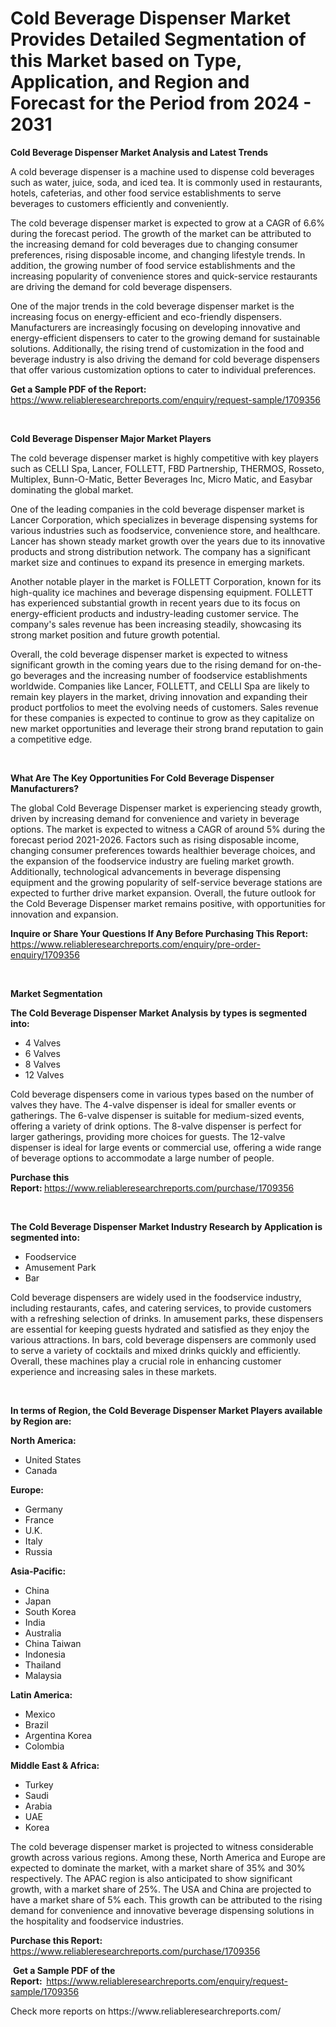 <p><h1>Cold Beverage Dispenser Market Provides Detailed Segmentation of this Market based on Type, Application, and Region and Forecast for the Period from 2024 - 2031</h1></p><p><strong>Cold Beverage Dispenser Market Analysis and Latest Trends</strong></p>
<p><p>A cold beverage dispenser is a machine used to dispense cold beverages such as water, juice, soda, and iced tea. It is commonly used in restaurants, hotels, cafeterias, and other food service establishments to serve beverages to customers efficiently and conveniently.</p><p>The cold beverage dispenser market is expected to grow at a CAGR of 6.6% during the forecast period. The growth of the market can be attributed to the increasing demand for cold beverages due to changing consumer preferences, rising disposable income, and changing lifestyle trends. In addition, the growing number of food service establishments and the increasing popularity of convenience stores and quick-service restaurants are driving the demand for cold beverage dispensers.</p><p>One of the major trends in the cold beverage dispenser market is the increasing focus on energy-efficient and eco-friendly dispensers. Manufacturers are increasingly focusing on developing innovative and energy-efficient dispensers to cater to the growing demand for sustainable solutions. Additionally, the rising trend of customization in the food and beverage industry is also driving the demand for cold beverage dispensers that offer various customization options to cater to individual preferences.</p></p>
<p><strong>Get a Sample PDF of the Report:&nbsp;</strong> <a href="https://www.reliableresearchreports.com/enquiry/request-sample/1709356">https://www.reliableresearchreports.com/enquiry/request-sample/1709356</a></p>
<p>&nbsp;</p>
<p><strong>Cold Beverage Dispenser Major Market Players</strong></p>
<p><p>The cold beverage dispenser market is highly competitive with key players such as CELLI Spa, Lancer, FOLLETT, FBD Partnership, THERMOS, Rosseto, Multiplex, Bunn-O-Matic, Better Beverages Inc, Micro Matic, and Easybar dominating the global market.</p><p>One of the leading companies in the cold beverage dispenser market is Lancer Corporation, which specializes in beverage dispensing systems for various industries such as foodservice, convenience store, and healthcare. Lancer has shown steady market growth over the years due to its innovative products and strong distribution network. The company has a significant market size and continues to expand its presence in emerging markets.</p><p>Another notable player in the market is FOLLETT Corporation, known for its high-quality ice machines and beverage dispensing equipment. FOLLETT has experienced substantial growth in recent years due to its focus on energy-efficient products and industry-leading customer service. The company's sales revenue has been increasing steadily, showcasing its strong market position and future growth potential.</p><p>Overall, the cold beverage dispenser market is expected to witness significant growth in the coming years due to the rising demand for on-the-go beverages and the increasing number of foodservice establishments worldwide. Companies like Lancer, FOLLETT, and CELLI Spa are likely to remain key players in the market, driving innovation and expanding their product portfolios to meet the evolving needs of customers. Sales revenue for these companies is expected to continue to grow as they capitalize on new market opportunities and leverage their strong brand reputation to gain a competitive edge.</p></p>
<p>&nbsp;</p>
<p><strong>What Are The Key Opportunities For Cold Beverage Dispenser Manufacturers?</strong></p>
<p><p>The global Cold Beverage Dispenser market is experiencing steady growth, driven by increasing demand for convenience and variety in beverage options. The market is expected to witness a CAGR of around 5% during the forecast period 2021-2026. Factors such as rising disposable income, changing consumer preferences towards healthier beverage choices, and the expansion of the foodservice industry are fueling market growth. Additionally, technological advancements in beverage dispensing equipment and the growing popularity of self-service beverage stations are expected to further drive market expansion. Overall, the future outlook for the Cold Beverage Dispenser market remains positive, with opportunities for innovation and expansion.</p></p>
<p><strong>Inquire or Share Your Questions If Any Before Purchasing This Report:</strong> <a href="https://www.reliableresearchreports.com/enquiry/pre-order-enquiry/1709356">https://www.reliableresearchreports.com/enquiry/pre-order-enquiry/1709356</a></p>
<p>&nbsp;</p>
<p><strong>Market Segmentation</strong></p>
<p><strong>The Cold Beverage Dispenser Market Analysis by types is segmented into:</strong></p>
<p><ul><li>4 Valves</li><li>6 Valves</li><li>8 Valves</li><li>12 Valves</li></ul></p>
<p><p>Cold beverage dispensers come in various types based on the number of valves they have. The 4-valve dispenser is ideal for smaller events or gatherings. The 6-valve dispenser is suitable for medium-sized events, offering a variety of drink options. The 8-valve dispenser is perfect for larger gatherings, providing more choices for guests. The 12-valve dispenser is ideal for large events or commercial use, offering a wide range of beverage options to accommodate a large number of people.</p></p>
<p><strong>Purchase this Report:&nbsp;</strong><a href="https://www.reliableresearchreports.com/purchase/1709356">https://www.reliableresearchreports.com/purchase/1709356</a></p>
<p>&nbsp;</p>
<p><strong>The Cold Beverage Dispenser Market Industry Research by Application is segmented into:</strong></p>
<p><ul><li>Foodservice</li><li>Amusement Park</li><li>Bar</li></ul></p>
<p><p>Cold beverage dispensers are widely used in the foodservice industry, including restaurants, cafes, and catering services, to provide customers with a refreshing selection of drinks. In amusement parks, these dispensers are essential for keeping guests hydrated and satisfied as they enjoy the various attractions. In bars, cold beverage dispensers are commonly used to serve a variety of cocktails and mixed drinks quickly and efficiently. Overall, these machines play a crucial role in enhancing customer experience and increasing sales in these markets.</p></p>
<p>&nbsp;</p>
<p><strong>In terms of Region, the Cold Beverage Dispenser Market Players available by Region are:</strong></p>
<p>
    <p> <strong> North America: </strong>
        <ul>
            <li>United States</li>
            <li>Canada</li>
        </ul>
        </p> 
    <p> <strong> Europe: </strong>
        <ul>
            <li>Germany</li>
            <li>France</li>
            <li>U.K.</li>
            <li>Italy</li>
            <li>Russia</li>
        </ul>
        </p> 
    <p> <strong> Asia-Pacific: </strong>
        <ul>
            <li>China</li>
            <li>Japan</li>
            <li>South Korea</li>
            <li>India</li>
            <li>Australia</li>
            <li>China Taiwan</li>
            <li>Indonesia</li>
            <li>Thailand</li>
            <li>Malaysia</li>
        </ul>
        </p> 
    <p> <strong> Latin America: </strong>
        <ul>
            <li>Mexico</li>
            <li>Brazil</li>
            <li>Argentina Korea</li>
            <li>Colombia</li>
        </ul>
        </p> 
    <p> <strong> Middle East & Africa: </strong>
        <ul>
            <li>Turkey</li>
            <li>Saudi</li>
            <li>Arabia</li>
            <li>UAE</li>
            <li>Korea</li>
        </ul>
    </p>
    </p>
<p><p>The cold beverage dispenser market is projected to witness considerable growth across various regions. Among these, North America and Europe are expected to dominate the market, with a market share of 35% and 30% respectively. The APAC region is also anticipated to show significant growth, with a market share of 25%. The USA and China are projected to have a market share of 5% each. This growth can be attributed to the rising demand for convenience and innovative beverage dispensing solutions in the hospitality and foodservice industries.</p></p>
<p><strong>Purchase this Report: </strong><a href="https://www.reliableresearchreports.com/purchase/1709356">https://www.reliableresearchreports.com/purchase/1709356</a></p>
<p>&nbsp;<strong>Get a Sample PDF of the Report:&nbsp;&nbsp;</strong><a href="https://www.reliableresearchreports.com/enquiry/request-sample/1709356">https://www.reliableresearchreports.com/enquiry/request-sample/1709356</a></p>
<p><strong></strong></p>
<p>Check more reports on https://www.reliableresearchreports.com/</p>